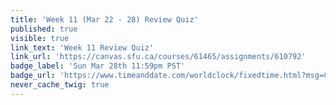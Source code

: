 ```yaml
---
title: 'Week 11 (Mar 22 - 28) Review Quiz'
published: true
visible: true
link_text: 'Week 11 Review Quiz'
link_url: 'https://canvas.sfu.ca/courses/61465/assignments/610792'
badge_label: 'Sun Mar 28th 11:59pm PST'
badge_url: 'https://www.timeanddate.com/worldclock/fixedtime.html?msg=CMPT-363+Week+11+Review+Quiz+Due+Date&iso=20210328T235900'
never_cache_twig: true
---
```


